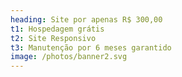 ```yaml
---
heading: Site por apenas R$ 300,00
t1: Hospedagem grátis
t2: Site Responsivo
t3: Manutenção por 6 meses garantido
image: /photos/banner2.svg
---
```

